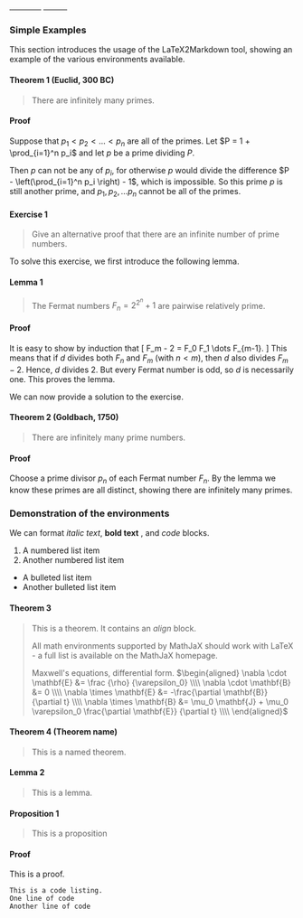 <u>　　　&emsp;</u>
<u>　　　</u>


###  Simple Examples


This section introduces the usage of the LaTeX2Markdown tool, showing an example of the various environments available.  

#### Theorem 1 (Euclid, 300 BC)

> There are infinitely many primes.


#### Proof

Suppose that $p_1 < p_2 < \dots < p_n$ are all of the primes. Let $P = 1 + \prod_{i=1}^n p_i$ and let $p$ be a prime dividing $P$.

Then $p$ can not be any of $p_i$, for otherwise $p$ would divide the difference $P - \left(\prod_{i=1}^n p_i \right) - 1$, which is impossible. So this prime $p$ is still another prime, and $p_1, p_2, \dots p_n$ cannot be all of the primes.


#### Exercise 1

> Give an alternative proof that there are an infinite number of prime numbers.


To solve this exercise, we first introduce the following lemma.
#### Lemma 1

> The Fermat numbers $F_n = 2^{2^{n}} + 1$ are pairwise relatively prime.


#### Proof

It is easy to show by induction that
\[ F_m - 2 = F_0 F_1 \dots F_{m-1}. \]
This means that if $d$ divides both $F_n$ and $F_m$ (with $n < m$), then $d$ also divides $F_m - 2$.  Hence, $d$ divides 2.  But every Fermat number is odd, so $d$ is necessarily one.  This proves the lemma.


We can now provide a solution to the exercise.

#### Theorem 2 (Goldbach, 1750)

> There are infinitely many prime numbers.


#### Proof

Choose a prime divisor $p_n$ of each Fermat number $F_n$.  By the lemma we know these primes are all distinct, showing there are infinitely many primes.


###  Demonstration of the environments


We can format *italic text*,  **bold text** , and $code$  blocks.



1.  A numbered list item
1.  Another numbered list item




*  A bulleted list item
*  Another bulleted list item


#### Theorem 3

> This is a theorem.  It contains an $align$  block.
> 
> All math environments supported by MathJaX should work with LaTeX - a full list is available on the MathJaX homepage.
> 
> Maxwell's equations, differential form.
> $\begin{aligned}
> \nabla \cdot \mathbf{E} &= \frac {\rho} {\varepsilon_0} \\\\
> \nabla \cdot \mathbf{B} &= 0 \\\\
> \nabla \times \mathbf{E} &= -\frac{\partial \mathbf{B}} {\partial t} \\\\
> \nabla \times \mathbf{B} &= \mu_0 \mathbf{J} + \mu_0 \varepsilon_0 \frac{\partial \mathbf{E}} {\partial t} \\\\
> \end{aligned}$


#### Theorem 4 (Theorem name)

> This is a named theorem.


#### Lemma 2

> This is a lemma.


#### Proposition 1

> This is a proposition


#### Proof

This is a proof.




    This is a code listing.
    One line of code
    Another line of code
